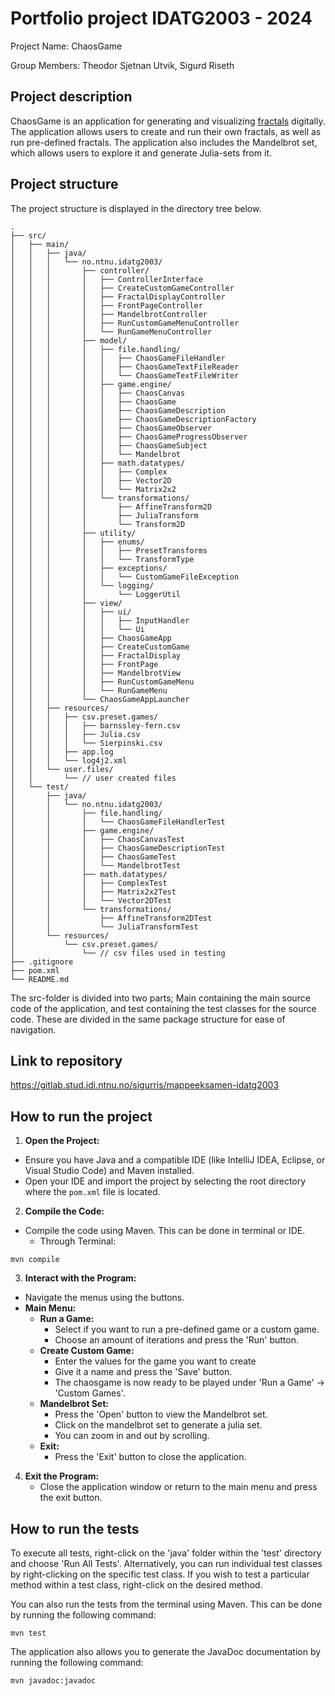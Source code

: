 # Portfolio project IDATG2003 - 2024

Project Name: ChaosGame

Group Members: Theodor Sjetnan Utvik, Sigurd Riseth

## Project description

[//]: # (TODO: Write a short description of your project/product here.)
ChaosGame is an application for generating and visualizing [fractals](https://en.wikipedia.org/wiki/Fractal) digitally.
The application allows users to create and run their own fractals, as well as run pre-defined fractals.
The application also includes the Mandelbrot set, which allows users to explore it and generate Julia-sets from it.

## Project structure

The project structure is displayed in the directory tree below.

```text
.
├── src/
│   ├── main/
│   │   ├── java/
│   │   │   └── no.ntnu.idatg2003/
│   │   │       ├── controller/
│   │   │       │   ├── ControllerInterface
│   │   │       │   ├── CreateCustomGameController
│   │   │       │   ├── FractalDisplayController
│   │   │       │   ├── FrontPageController
│   │   │       │   ├── MandelbrotController
│   │   │       │   ├── RunCustomGameMenuController
│   │   │       │   └── RunGameMenuController
│   │   │       ├── model/
│   │   │       │   ├── file.handling/
│   │   │       │   │   ├── ChaosGameFileHandler
│   │   │       │   │   ├── ChaosGameTextFileReader
│   │   │       │   │   └── ChaosGameTextFileWriter
│   │   │       │   ├── game.engine/
│   │   │       │   │   ├── ChaosCanvas
│   │   │       │   │   ├── ChaosGame
│   │   │       │   │   ├── ChaosGameDescription
│   │   │       │   │   ├── ChaosGameDescriptionFactory
│   │   │       │   │   ├── ChaosGameObserver
│   │   │       │   │   ├── ChaosGameProgressObserver
│   │   │       │   │   ├── ChaosGameSubject
│   │   │       │   │   └── Mandelbrot
│   │   │       │   ├── math.datatypes/
│   │   │       │   │   ├── Complex
│   │   │       │   │   ├── Vector2D
│   │   │       │   │   └── Matrix2x2
│   │   │       │   └── transformations/
│   │   │       │       ├── AffineTransform2D
│   │   │       │       ├── JuliaTransform
│   │   │       │       └── Transform2D
│   │   │       ├── utility/
│   │   │       │   ├── enums/
│   │   │       │   │   ├── PresetTransforms
│   │   │       │   │   └── TransformType
│   │   │       │   ├── exceptions/
│   │   │       │   │   └── CustomGameFileException
│   │   │       │   └── logging/
│   │   │       │       └── LoggerUtil
│   │   │       ├── view/
│   │   │       │   ├── ui/
│   │   │       │   │   ├── InputHandler
│   │   │       │   │   └── Ui
│   │   │       │   ├── ChaosGameApp
│   │   │       │   ├── CreateCustomGame
│   │   │       │   ├── FractalDisplay
│   │   │       │   ├── FrontPage
│   │   │       │   ├── MandelbrotView
│   │   │       │   ├── RunCustomGameMenu
│   │   │       │   └── RunGameMenu
│   │   │       └── ChaosGameAppLauncher
│   │   ├── resources/
│   │   │   ├── csv.preset.games/
│   │   │   │   ├── barnssley-fern.csv
│   │   │   │   ├── Julia.csv
│   │   │   │   └── Sierpinski.csv
│   │   │   ├── app.log
│   │   │   └── log4j2.xml
│   │   └── user.files/
│   │       └── // user created files
│   └── test/
│       ├── java/
│       │   └── no.ntnu.idatg2003/
│       │       ├── file.handling/
│       │       │   └── ChaosGameFileHandlerTest
│       │       ├── game.engine/
│       │       │   ├── ChaosCanvasTest
│       │       │   ├── ChaosGameDescriptionTest
│       │       │   ├── ChaosGameTest
│       │       │   └── MandelbrotTest
│       │       ├── math.datatypes/
│       │       │   ├── ComplexTest
│       │       │   ├── Matrix2x2Test
│       │       │   └── Vector2DTest
│       │       └── transformations/
│       │           ├── AffineTransform2DTest
│       │           └── JuliaTransformTest
│       └── resources/
│           └── csv.preset.games/
│               └── // csv files used in testing
├── .gitignore
├── pom.xml
└── README.md
```

[//]: # (TODO: Describe the structure of your project here. How have you used packages in your structure. Where are all sourcefiles stored. Where are all JUnit-test classes stored. etc.)

The src-folder is divided into two parts; Main containing the main source code of the application, and test containing the test classes for the source code. These are divided in the same package structure for ease of navigation.

## Link to repository

[//]: # (TODO: Include a link to your repository here.)

https://gitlab.stud.idi.ntnu.no/sigurris/mappeeksamen-idatg2003

## How to run the project

[//]: # (TODO: Describe how to run your project here. What is the main class? What is the main method?
What is the input and output of the program? What is the expected behaviour of the program?)

1. **Open the Project:**
- Ensure you have Java and a compatible IDE (like IntelliJ IDEA, Eclipse, or Visual Studio Code) and Maven installed.
- Open your IDE and import the project by selecting the root directory where the `pom.xml` file is located.

2. **Compile the Code:**
- Compile the code using Maven. This can be done in terminal or IDE.
  - Through Terminal:
```text
mvn compile
```

3. **Interact with the Program:**
  - Navigate the menus using the buttons.
  - **Main Menu:**
    - **Run a Game:**
      - Select if you want to run a pre-defined game or a custom game.
      - Choose an amount of iterations and press the 'Run' button.
    - **Create Custom Game:**
      - Enter the values for the game you want to create
      - Give it a name and press the 'Save' button.
      - The chaosgame is now ready to be played under 'Run a Game' -> 'Custom Games'.
    - **Mandelbrot Set:**
      - Press the 'Open' button to view the Mandelbrot set.
      - Click on the mandelbrot set to generate a julia set.
      - You can zoom in and out by scrolling.
    - **Exit:**
      - Press the 'Exit' button to close the application.
4. **Exit the Program:**
    - Close the application window or return to the main menu and press the exit button.


## How to run the tests

To execute all tests, right-click on the 'java' folder within the 'test' directory and choose 'Run All Tests'.
Alternatively, you can run individual test classes by right-clicking on the specific test class.
If you wish to test a particular method within a test class, right-click on the desired method.

You can also run the tests from the terminal using Maven. This can be done by running the following command:
    
```text
mvn test
```

The application also allows you to generate the JavaDoc documentation by running the following command:

```text
mvn javadoc:javadoc
```

[//]: # (TODO: Describe how to run the tests here.)
